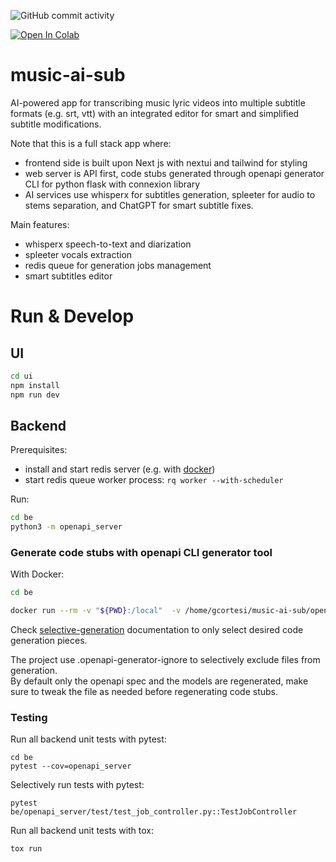 ![GitHub commit activity](https://img.shields.io/github/commit-activity/m/GiacomoCortesi/music-ai-sub)

[![Open In Colab](https://colab.research.google.com/assets/colab-badge.svg)](https://colab.research.google.com/drive/1vGiYb6ODdaRhMo6KMXC3lSFDkTCU1jc_?usp=sharing)

# music-ai-sub
AI-powered app for transcribing music lyric videos into multiple subtitle formats (e.g. srt, vtt) with an integrated editor for smart and simplified subtitle modifications.

Note that this is a full stack app where:
 - frontend side is built upon Next js with nextui and tailwind for styling
 - web server is API first, code stubs generated through openapi generator CLI for python flask with connexion library
 - AI services use whisperx for subtitles generation, spleeter for audio to stems separation, and ChatGPT for smart subtitle fixes.

Main features:
 - whisperx speech-to-text and diarization
 - spleeter vocals extraction
 - redis queue for generation jobs management
 - smart subtitles editor

# Run & Develop
## UI
```bash
cd ui
npm install
npm run dev
```

## Backend
Prerequisites:
 - install and start redis server (e.g. with [docker](https://hub.docker.com/_/redis/))
 - start redis queue worker process:
  `rq worker --with-scheduler`

Run:
```bash
cd be
python3 -m openapi_server
```

### Generate code stubs with openapi CLI generator tool
With Docker:

```bash
cd be

docker run --rm -v "${PWD}:/local"  -v /home/gcortesi/music-ai-sub/openapi.yml:/openapi.yml openapitools/openapi-generator-cli generate    -i /openapi.yml     -g python-flask     -o /local/
```

Check [selective-generation](https://openapi-generator.tech/docs/customization/#selective-generation) documentation to only select desired code generation pieces.

The project use .openapi-generator-ignore to selectively exclude files from generation.  
By default only the openapi spec and the models are regenerated, make sure to tweak the file as needed before regenerating
code stubs.

### Testing
Run all backend unit tests with pytest:
```
cd be
pytest --cov=openapi_server
```

Selectively run tests with pytest:
```
pytest be/openapi_server/test/test_job_controller.py::TestJobController
```

Run all backend unit tests with tox:
```
tox run
```